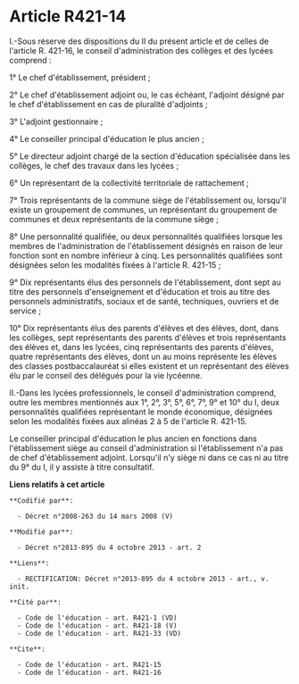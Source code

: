 # Article R421-14

I.-Sous réserve des dispositions du II du présent article et de celles de l'article R. 421-16, le conseil d'administration
des collèges et des lycées comprend : 

1° Le chef d'établissement, président ; 

2° Le chef d'établissement adjoint ou, le cas échéant, l'adjoint désigné par le chef d'établissement en cas de pluralité
d'adjoints ; 

3° L'adjoint gestionnaire ; 

4° Le conseiller principal d'éducation le plus ancien ; 

5° Le directeur adjoint chargé de la section d'éducation spécialisée dans les collèges, le chef des travaux dans les
lycées ; 

6° Un représentant de la collectivité territoriale de rattachement ; 

7° Trois représentants de la commune siège de l'établissement ou, lorsqu'il existe un groupement de communes, un représentant
du groupement de communes et deux représentants de la commune siège ; 

8° Une personnalité qualifiée, ou deux personnalités qualifiées lorsque les membres de l'administration de l'établissement
désignés en raison de leur fonction sont en nombre inférieur à cinq. Les personnalités qualifiées sont désignées selon les
modalités fixées à l'article R. 421-15 ; 

9° Dix représentants élus des personnels de l'établissement, dont sept au titre des personnels d'enseignement et d'éducation
et trois au titre des personnels administratifs, sociaux et de santé, techniques, ouvriers et de service ; 

10° Dix représentants élus des parents d'élèves et des élèves, dont, dans les collèges, sept représentants des parents
d'élèves et trois représentants des élèves et, dans les lycées, cinq représentants des parents d'élèves, quatre représentants
des élèves, dont un au moins représente les élèves des classes postbaccalauréat si elles existent et un représentant des
élèves élu par le conseil des délégués pour la vie lycéenne. 

II.-Dans les lycées professionnels, le conseil d'administration comprend, outre les membres mentionnés aux 1°, 2°, 3°, 5°,
6°, 7°, 9° et 10° du I, deux personnalités qualifiées représentant le monde économique, désignées selon les modalités fixées
aux alinéas 2 à 5 de l'article R. 421-15. 

Le conseiller principal d'éducation le plus ancien en fonctions dans l'établissement siège au conseil d'administration si
l'établissement n'a pas de chef d'établissement adjoint. Lorsqu'il n'y siège ni dans ce cas ni au titre du 9° du I, il y
assiste à titre consultatif.

**Liens relatifs à cet article**

	**Codifié par**:

	  - Décret n°2008-263 du 14 mars 2008 (V)

	**Modifié par**:

	  - Décret n°2013-895 du 4 octobre 2013 - art. 2

	**Liens**:

	  - RECTIFICATION: Décret n°2013-895 du 4 octobre 2013 - art., v. init.

	**Cité par**:

	  - Code de l'éducation - art. R421-1 (VD)
	  - Code de l'éducation - art. R421-18 (V)
	  - Code de l'éducation - art. R421-33 (VD)

	**Cite**:

	  - Code de l'éducation - art. R421-15
	  - Code de l'éducation - art. R421-16
